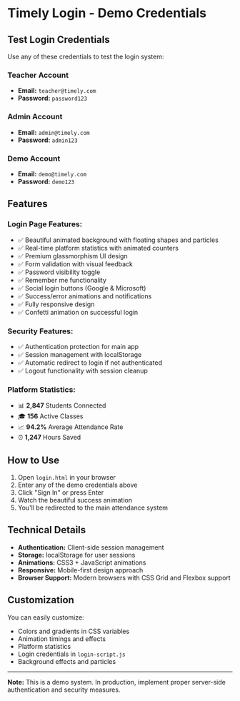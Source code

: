 # Timely Login - Demo Credentials

## Test Login Credentials

Use any of these credentials to test the login system:

### Teacher Account
- **Email:** `teacher@timely.com`
- **Password:** `password123`

### Admin Account
- **Email:** `admin@timely.com`
- **Password:** `admin123`

### Demo Account
- **Email:** `demo@timely.com`
- **Password:** `demo123`

## Features

### Login Page Features:
- ✅ Beautiful animated background with floating shapes and particles
- ✅ Real-time platform statistics with animated counters
- ✅ Premium glassmorphism UI design
- ✅ Form validation with visual feedback
- ✅ Password visibility toggle
- ✅ Remember me functionality
- ✅ Social login buttons (Google & Microsoft)
- ✅ Success/error animations and notifications
- ✅ Fully responsive design
- ✅ Confetti animation on successful login

### Security Features:
- ✅ Authentication protection for main app
- ✅ Session management with localStorage
- ✅ Automatic redirect to login if not authenticated
- ✅ Logout functionality with session cleanup

### Platform Statistics:
- 📊 **2,847** Students Connected
- 🎓 **156** Active Classes
- 📈 **94.2%** Average Attendance Rate
- ⏰ **1,247** Hours Saved

## How to Use

1. Open `login.html` in your browser
2. Enter any of the demo credentials above
3. Click "Sign In" or press Enter
4. Watch the beautiful success animation
5. You'll be redirected to the main attendance system

## Technical Details

- **Authentication:** Client-side session management
- **Storage:** localStorage for user sessions
- **Animations:** CSS3 + JavaScript animations
- **Responsive:** Mobile-first design approach
- **Browser Support:** Modern browsers with CSS Grid and Flexbox support

## Customization

You can easily customize:
- Colors and gradients in CSS variables
- Animation timings and effects
- Platform statistics
- Login credentials in `login-script.js`
- Background effects and particles

---

**Note:** This is a demo system. In production, implement proper server-side authentication and security measures.
